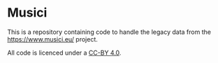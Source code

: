 Musici
======

This is a repository containing code to handle the legacy data from the https://www.musici.eu/ project.

All code is licenced under a [CC-BY 4.0](https://creativecommons.org/licenses/by/4.0/).